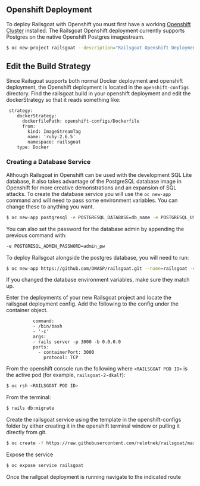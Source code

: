 ## Openshift Deployment
To deploy Railsgoat with Openshift you must first have a working [Openshift Cluster](https://docs.okd.io/latest/welcome/index.html) installed. The Railsgoat Openshift deployment currently supports Postgres on the native Openshift Postgres imagestream.

```bash
$ oc new-project railsgoat --description="Railsgoat Openshift Deployment" --display-name="Railsgoat"
```
## Edit the Build Strategy
Since Railsgoat supports both normal Docker deployment and openshift deployment, the Openshift deployment is located in the `openshift-configs` directory. Find the railsgoat build in your openshift deployment and edit the dockerStrategy so that it reads something like:

```
 strategy:
    dockerStrategy:
      dockerfilePath: openshift-configs/Dockerfile
      from:
        kind: ImageStreamTag
        name: 'ruby:2.6.5'
        namespace: railsgoat
    type: Docker
```
### Creating a Database Service

Although Railsgoat in Openshift can be used with the development SQL Lite database, it also takes advantage of the PostgreSQL database image in Openshift for more creative demonstrations and an expansion of SQL attacks. To create the database service you will use the `oc new-app` command and will need to pass some environment variables. You can change these to anything you want.

```bash
$ oc new-app postgresql -e POSTGRESQL_DATABASE=db_name -e POSTGRESQL_USER=username -e POSTGRESQL_PASSWORD=password
```

You can also set the password for the database admin by appending the previous command with:

```bash
-e POSTGRESQL_ADMIN_PASSWORD=admin_pw
```

To deploy Railsgoat alongside the postgres database, you will need to run:
```bash
$ oc new-app https://github.com/OWASP/railsgoat.git --name=railsgoat -e POSTGRESQL_USER=username -e POSTGRESQL_PASSWORD=password -e POSTGRESQL_DATABASE=db_name -e DATABASE_SERVICE_NAME=postgresql -e RAILS_ENV=openshift
```

If you changed the database environment variables, make sure they match up.

Enter the deployments of your new Railsgoat project and locate the railsgoat deployment config. Add the following to the config under the container object.

```
          command:
          - /bin/bash
          - '-c'
          args:
          - rails server -p 3000 -b 0.0.0.0
          ports:
            - containerPort: 3000
              protocol: TCP
```

From the openshift console run the following where `<RAILSGOAT POD ID>` is the active pod (for example, `railsgoat-2-dkalf`):

```bash
$ oc rsh <RAILSGOAT POD ID>
```

From the terminal:

```bash
$ rails db:migrate
```

Create the railsgoat service using the template in the openshift-configs folder by either creating it in the openshift terminal window or pulling it directly from git.

```bash
$ oc create -f https://raw.githubusercontent.com/relotnek/railsgoat/master/openshift-configs/railsgoatservice.yaml
```

Expose the service

```bash
$ oc expose service railsgoat
```

Once the railgoat deployment is running navigate to the indicated route
